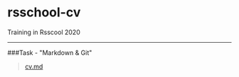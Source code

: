 # rsschool-cv
Training in Rsscool 2020
***


###Task - "Markdown & Git"
>[cv.md](https://mihazzz123.github.io/rsschool-cv/cv.md)